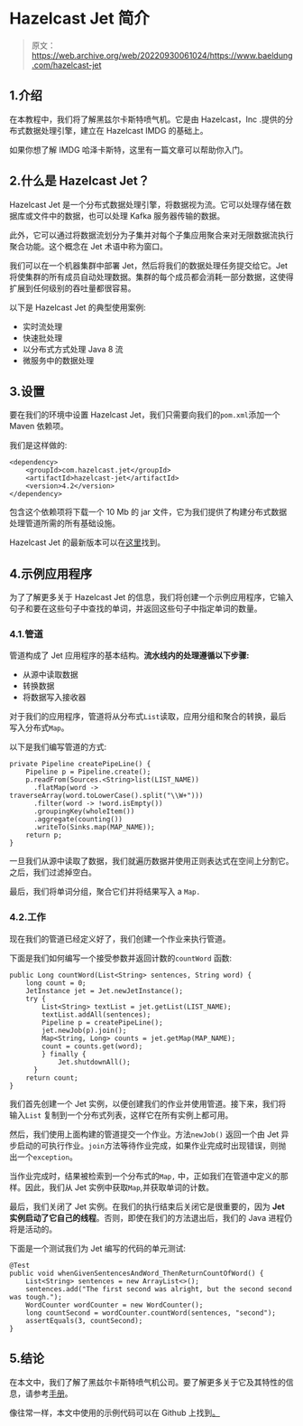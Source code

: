 # Hazelcast Jet 简介

> 原文：<https://web.archive.org/web/20220930061024/https://www.baeldung.com/hazelcast-jet>

## 1.介绍

在本教程中，我们将了解黑兹尔卡斯特喷气机。它是由 Hazelcast，Inc .提供的分布式数据处理引擎，建立在 Hazelcast IMDG 的基础上。

如果你想了解 IMDG 哈泽卡斯特，这里有一篇文章可以帮助你入门。

## 2.什么是 Hazelcast Jet？

Hazelcast Jet 是一个分布式数据处理引擎，将数据视为流。它可以处理存储在数据库或文件中的数据，也可以处理 Kafka 服务器传输的数据。

此外，它可以通过将数据流划分为子集并对每个子集应用聚合来对无限数据流执行聚合功能。这个概念在 Jet 术语中称为窗口。

我们可以在一个机器集群中部署 Jet，然后将我们的数据处理任务提交给它。Jet 将使集群的所有成员自动处理数据。集群的每个成员都会消耗一部分数据，这使得扩展到任何级别的吞吐量都很容易。

以下是 Hazelcast Jet 的典型使用案例:

*   实时流处理
*   快速批处理
*   以分布式方式处理 Java 8 流
*   微服务中的数据处理

## 3.设置

要在我们的环境中设置 Hazelcast Jet，我们只需要向我们的`pom.xml`添加一个 Maven 依赖项。

我们是这样做的:

```
<dependency>
    <groupId>com.hazelcast.jet</groupId>
    <artifactId>hazelcast-jet</artifactId>
    <version>4.2</version>
</dependency>
```

包含这个依赖项将下载一个 10 Mb 的 jar 文件，它为我们提供了构建分布式数据处理管道所需的所有基础设施。

Hazelcast Jet 的最新版本可以在[这里](https://web.archive.org/web/20220626205850/https://search.maven.org/classic/#search%7Cga%7C1%7Chazelcast%20jet)找到。

## 4.示例应用程序

为了了解更多关于 Hazelcast Jet 的信息，我们将创建一个示例应用程序，它输入句子和要在这些句子中查找的单词，并返回这些句子中指定单词的数量。

### 4.1.管道

管道构成了 Jet 应用程序的基本结构。**流水线内的处理遵循以下步骤:**

*   从源中读取数据
*   转换数据
*   将数据写入接收器

对于我们的应用程序，管道将从分布式`List`读取，应用分组和聚合的转换，最后写入分布式`Map`。

以下是我们编写管道的方式:

```
private Pipeline createPipeLine() {
    Pipeline p = Pipeline.create();
    p.readFrom(Sources.<String>list(LIST_NAME))
      .flatMap(word -> traverseArray(word.toLowerCase().split("\\W+")))
      .filter(word -> !word.isEmpty())
      .groupingKey(wholeItem())
      .aggregate(counting())
      .writeTo(Sinks.map(MAP_NAME));
    return p;
}
```

一旦我们从源中读取了数据，我们就遍历数据并使用正则表达式在空间上分割它。之后，我们过滤掉空白。

最后，我们将单词分组，聚合它们并将结果写入 a `Map.`

### 4.2.工作

现在我们的管道已经定义好了，我们创建一个作业来执行管道。

下面是我们如何编写一个接受参数并返回计数的`countWord` 函数:

```
public Long countWord(List<String> sentences, String word) {
    long count = 0;
    JetInstance jet = Jet.newJetInstance();
    try {
        List<String> textList = jet.getList(LIST_NAME);
        textList.addAll(sentences);
        Pipeline p = createPipeLine();
        jet.newJob(p).join();
        Map<String, Long> counts = jet.getMap(MAP_NAME);
        count = counts.get(word);
        } finally {
            Jet.shutdownAll();
      }
    return count;
}
```

我们首先创建一个 Jet 实例，以便创建我们的作业并使用管道。接下来，我们将输入`List` 复制到一个分布式列表，这样它在所有实例上都可用。

然后，我们使用上面构建的管道提交一个作业。方法`newJob()` 返回一个由 Jet 异步启动的可执行作业。`join`方法等待作业完成，如果作业完成时出现错误，则抛出一个`exception`。

当作业完成时，结果被检索到一个分布式的`Map,` 中，正如我们在管道中定义的那样。因此，我们从 Jet 实例中获取`Map`,并获取单词的计数。

最后，我们关闭了 Jet 实例。在我们的执行结束后关闭它是很重要的，因为 **Jet 实例启动了它自己的线程**。否则，即使在我们的方法退出后，我们的 Java 进程仍将是活动的。

下面是一个测试我们为 Jet 编写的代码的单元测试:

```
@Test
public void whenGivenSentencesAndWord_ThenReturnCountOfWord() {
    List<String> sentences = new ArrayList<>();
    sentences.add("The first second was alright, but the second second was tough.");
    WordCounter wordCounter = new WordCounter();
    long countSecond = wordCounter.countWord(sentences, "second");
    assertEquals(3, countSecond);
}
```

## 5.结论

在本文中，我们了解了黑兹尔卡斯特喷气机公司。要了解更多关于它及其特性的信息，请参考[手册](https://web.archive.org/web/20220626205850/https://docs.hazelcast.com/imdg/4.2/)。

像往常一样，本文中使用的示例代码可以在 Github 上找到[。](https://web.archive.org/web/20220626205850/https://github.com/eugenp/tutorials/tree/master/hazelcast)